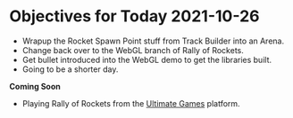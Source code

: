 # Objectives for Today 2021-10-26

- Wrapup the Rocket Spawn Point stuff from Track Builder into an Arena.
- Change back over to the WebGL branch of Rally of Rockets.
- Get bullet introduced into the WebGL demo to get the libraries built.
- Going to be a shorter day.

**Coming Soon**

- Playing Rally of Rockets from the [Ultimate Games](https://ultimate.games/) platform.
